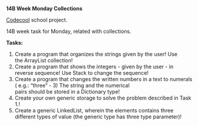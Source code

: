 **14B Week Monday Collections**

[Codecool](https://codecool.hu/) school project.

14B week task for Monday, related with collections.

**Tasks:**

 1. Create a program that organizes the strings given by the user! Use  
    the ArrayList collection!    
 2. Create a program that shows the integers -    given by the user - in reverse sequence! Use Stack to change the sequence! 
 3. Create a program that changes the written numbers in a    text to numerals ( e.g.: “three” - 3) The string and the numerical   
    pairs should be stored in a Dictionary type!
 4. Create your own generic storage to solve the problem described in Task 1.!
 5. Create a generic LinkedList, wherein the elements contains three different types of value (the generic type has three type
    parameter)!
 
